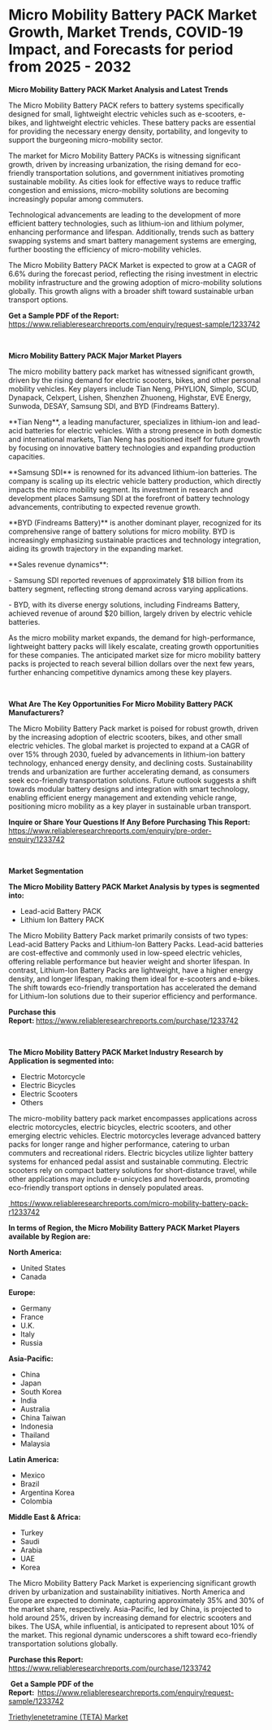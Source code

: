 <p><h1>Micro Mobility Battery PACK Market Growth, Market Trends, COVID-19 Impact, and Forecasts for period from 2025 - 2032</h1></p><p><strong>Micro Mobility Battery PACK Market Analysis and Latest Trends</strong></p>
<p><p>The Micro Mobility Battery PACK refers to battery systems specifically designed for small, lightweight electric vehicles such as e-scooters, e-bikes, and lightweight electric vehicles. These battery packs are essential for providing the necessary energy density, portability, and longevity to support the burgeoning micro-mobility sector. </p><p>The market for Micro Mobility Battery PACKs is witnessing significant growth, driven by increasing urbanization, the rising demand for eco-friendly transportation solutions, and government initiatives promoting sustainable mobility. As cities look for effective ways to reduce traffic congestion and emissions, micro-mobility solutions are becoming increasingly popular among commuters. </p><p>Technological advancements are leading to the development of more efficient battery technologies, such as lithium-ion and lithium polymer, enhancing performance and lifespan. Additionally, trends such as battery swapping systems and smart battery management systems are emerging, further boosting the efficiency of micro-mobility vehicles. </p><p>The Micro Mobility Battery PACK Market is expected to grow at a CAGR of 6.6% during the forecast period, reflecting the rising investment in electric mobility infrastructure and the growing adoption of micro-mobility solutions globally. This growth aligns with a broader shift toward sustainable urban transport options.</p></p>
<p><strong>Get a Sample PDF of the Report:&nbsp;</strong> <a href="https://www.reliableresearchreports.com/enquiry/request-sample/1233742?utm_campaign=3110&utm_medium=2&utm_source=Github&utm_content=ia&utm_term=25032025&utm_id=micro-mobility-battery-pack">https://www.reliableresearchreports.com/enquiry/request-sample/1233742</a></p>
<p>&nbsp;</p>
<p><strong>Micro Mobility Battery PACK Major Market Players</strong></p>
<p><p>The micro mobility battery pack market has witnessed significant growth, driven by the rising demand for electric scooters, bikes, and other personal mobility vehicles. Key players include Tian Neng, PHYLION, Simplo, SCUD, Dynapack, Celxpert, Lishen, Shenzhen Zhuoneng, Highstar, EVE Energy, Sunwoda, DESAY, Samsung SDI, and BYD (Findreams Battery). </p><p>**Tian Neng**, a leading manufacturer, specializes in lithium-ion and lead-acid batteries for electric vehicles. With a strong presence in both domestic and international markets, Tian Neng has positioned itself for future growth by focusing on innovative battery technologies and expanding production capacities. </p><p>**Samsung SDI** is renowned for its advanced lithium-ion batteries. The company is scaling up its electric vehicle battery production, which directly impacts the micro mobility segment. Its investment in research and development places Samsung SDI at the forefront of battery technology advancements, contributing to expected revenue growth.</p><p>**BYD (Findreams Battery)** is another dominant player, recognized for its comprehensive range of battery solutions for micro mobility. BYD is increasingly emphasizing sustainable practices and technology integration, aiding its growth trajectory in the expanding market.</p><p>**Sales revenue dynamics**: </p><p>- Samsung SDI reported revenues of approximately $18 billion from its battery segment, reflecting strong demand across varying applications.</p><p>- BYD, with its diverse energy solutions, including Findreams Battery, achieved revenue of around $20 billion, largely driven by electric vehicle batteries.</p><p>As the micro mobility market expands, the demand for high-performance, lightweight battery packs will likely escalate, creating growth opportunities for these companies. The anticipated market size for micro mobility battery packs is projected to reach several billion dollars over the next few years, further enhancing competitive dynamics among these key players.</p></p>
<p>&nbsp;</p>
<p><strong>What Are The Key Opportunities For Micro Mobility Battery PACK Manufacturers?</strong></p>
<p><p>The Micro Mobility Battery Pack market is poised for robust growth, driven by the increasing adoption of electric scooters, bikes, and other small electric vehicles. The global market is projected to expand at a CAGR of over 15% through 2030, fueled by advancements in lithium-ion battery technology, enhanced energy density, and declining costs. Sustainability trends and urbanization are further accelerating demand, as consumers seek eco-friendly transportation solutions. Future outlook suggests a shift towards modular battery designs and integration with smart technology, enabling efficient energy management and extending vehicle range, positioning micro mobility as a key player in sustainable urban transport.</p></p>
<p><strong>Inquire or Share Your Questions If Any Before Purchasing This Report:</strong> <a href="https://www.reliableresearchreports.com/enquiry/pre-order-enquiry/1233742?utm_campaign=3110&utm_medium=2&utm_source=Github&utm_content=ia&utm_term=25032025&utm_id=micro-mobility-battery-pack">https://www.reliableresearchreports.com/enquiry/pre-order-enquiry/1233742</a></p>
<p>&nbsp;</p>
<p><strong>Market Segmentation</strong></p>
<p><strong>The Micro Mobility Battery PACK Market Analysis by types is segmented into:</strong></p>
<p><ul><li>Lead-acid Battery PACK</li><li>Lithium Ion Battery PACK</li></ul></p>
<p><p>The Micro Mobility Battery Pack market primarily consists of two types: Lead-acid Battery Packs and Lithium-Ion Battery Packs. Lead-acid batteries are cost-effective and commonly used in low-speed electric vehicles, offering reliable performance but heavier weight and shorter lifespan. In contrast, Lithium-Ion Battery Packs are lightweight, have a higher energy density, and longer lifespan, making them ideal for e-scooters and e-bikes. The shift towards eco-friendly transportation has accelerated the demand for Lithium-Ion solutions due to their superior efficiency and performance.</p></p>
<p><strong>Purchase this Report:&nbsp;</strong><a href="https://www.reliableresearchreports.com/purchase/1233742?utm_campaign=3110&utm_medium=2&utm_source=Github&utm_content=ia&utm_term=25032025&utm_id=micro-mobility-battery-pack">https://www.reliableresearchreports.com/purchase/1233742</a></p>
<p>&nbsp;</p>
<p><strong>The Micro Mobility Battery PACK Market Industry Research by Application is segmented into:</strong></p>
<p><ul><li>Electric Motorcycle</li><li>Electric Bicycles</li><li>Electric Scooters</li><li>Others</li></ul></p>
<p><p>The micro-mobility battery pack market encompasses applications across electric motorcycles, electric bicycles, electric scooters, and other emerging electric vehicles. Electric motorcycles leverage advanced battery packs for longer range and higher performance, catering to urban commuters and recreational riders. Electric bicycles utilize lighter battery systems for enhanced pedal assist and sustainable commuting. Electric scooters rely on compact battery solutions for short-distance travel, while other applications may include e-unicycles and hoverboards, promoting eco-friendly transport options in densely populated areas.</p></p>
<p><a href="https://www.reliableresearchreports.com/micro-mobility-battery-pack-r1233742?utm_campaign=3110&utm_medium=2&utm_source=Github&utm_content=ia&utm_term=25032025&utm_id=micro-mobility-battery-pack">&nbsp;https://www.reliableresearchreports.com/micro-mobility-battery-pack-r1233742</a></p>
<p><strong>In terms of Region, the Micro Mobility Battery PACK Market Players available by Region are:</strong></p>
<p>
    <p> <strong> North America: </strong>
        <ul>
            <li>United States</li>
            <li>Canada</li>
        </ul>
        </p> 
    <p> <strong> Europe: </strong>
        <ul>
            <li>Germany</li>
            <li>France</li>
            <li>U.K.</li>
            <li>Italy</li>
            <li>Russia</li>
        </ul>
        </p> 
    <p> <strong> Asia-Pacific: </strong>
        <ul>
            <li>China</li>
            <li>Japan</li>
            <li>South Korea</li>
            <li>India</li>
            <li>Australia</li>
            <li>China Taiwan</li>
            <li>Indonesia</li>
            <li>Thailand</li>
            <li>Malaysia</li>
        </ul>
        </p> 
    <p> <strong> Latin America: </strong>
        <ul>
            <li>Mexico</li>
            <li>Brazil</li>
            <li>Argentina Korea</li>
            <li>Colombia</li>
        </ul>
        </p> 
    <p> <strong> Middle East & Africa: </strong>
        <ul>
            <li>Turkey</li>
            <li>Saudi</li>
            <li>Arabia</li>
            <li>UAE</li>
            <li>Korea</li>
        </ul>
    </p>
    </p>
<p><p>The Micro Mobility Battery Pack Market is experiencing significant growth driven by urbanization and sustainability initiatives. North America and Europe are expected to dominate, capturing approximately 35% and 30% of the market share, respectively. Asia-Pacific, led by China, is projected to hold around 25%, driven by increasing demand for electric scooters and bikes. The USA, while influential, is anticipated to represent about 10% of the market. This regional dynamic underscores a shift toward eco-friendly transportation solutions globally.</p></p>
<p><strong>Purchase this Report: </strong><a href="https://www.reliableresearchreports.com/purchase/1233742?utm_campaign=3110&utm_medium=2&utm_source=Github&utm_content=ia&utm_term=25032025&utm_id=micro-mobility-battery-pack">https://www.reliableresearchreports.com/purchase/1233742</a></p>
<p>&nbsp;<strong>Get a Sample PDF of the Report:&nbsp;&nbsp;</strong><a href="https://www.reliableresearchreports.com/enquiry/request-sample/1233742?utm_campaign=3110&utm_medium=2&utm_source=Github&utm_content=ia&utm_term=25032025&utm_id=micro-mobility-battery-pack">https://www.reliableresearchreports.com/enquiry/request-sample/1233742</a></p>
<p><strong></strong></p>
<p><p><a href="https://github.com/doljanzwald/Market-Research-Report-List-1/blob/main/triethylenetetramine-teta-market.md?utm_campaign=3110&utm_medium=2&utm_source=Github&utm_content=ia&utm_term=25032025&utm_id=micro-mobility-battery-pack">Triethylenetetramine (TETA) Market</a></p></p>